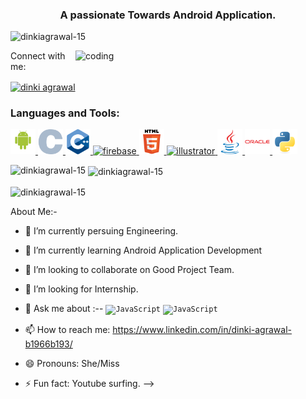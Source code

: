
<h3 align="center">A passionate Towards Android Application.</h3>

<p align="left"> <img src="https://komarev.com/ghpvc/?username=dinkiagrawal-15&label=Profile%20views&color=0e75b6&style=flat" alt="dinkiagrawal-15" /> </p>
<img align="right" alt="coding" width="400" src="https://media.giphy.com/media/9DpmqxzBBreVJf3LWH/giphy.gif" alt="DinkiAgrawal-15" /)(/p)



<h3 align="left">Connect with me:</h3>
<p align="left">
<a href="https://linkedin.com/in/dinki agrawal" target="blank"><img align="center" src="https://cdn.jsdelivr.net/npm/simple-icons@3.0.1/icons/linkedin.svg" alt="dinki agrawal" height="30" width="40" /></a>
</p>

<h3 align="left">Languages and Tools:</h3>
<p align="left"> <a href="https://developer.android.com" target="_blank"> <img src="https://raw.githubusercontent.com/devicons/devicon/master/icons/android/android-original-wordmark.svg" alt="android" width="40" height="40"/> </a> <a href="https://www.cprogramming.com/" target="_blank"> <img src="https://raw.githubusercontent.com/devicons/devicon/master/icons/c/c-original.svg" alt="c" width="40" height="40"/> </a> <a href="https://www.w3schools.com/cpp/" target="_blank"> <img src="https://raw.githubusercontent.com/devicons/devicon/master/icons/cplusplus/cplusplus-original.svg" alt="cplusplus" width="40" height="40"/> </a> <a href="https://firebase.google.com/" target="_blank"> <img src="https://www.vectorlogo.zone/logos/firebase/firebase-icon.svg" alt="firebase" width="40" height="40"/> </a> <a href="https://www.w3.org/html/" target="_blank"> <img src="https://raw.githubusercontent.com/devicons/devicon/master/icons/html5/html5-original-wordmark.svg" alt="html5" width="40" height="40"/> </a> <a href="https://www.adobe.com/in/products/illustrator.html" target="_blank"> <img src="https://www.vectorlogo.zone/logos/adobe_illustrator/adobe_illustrator-icon.svg" alt="illustrator" width="40" height="40"/> </a> <a href="https://www.java.com" target="_blank"> <img src="https://raw.githubusercontent.com/devicons/devicon/master/icons/java/java-original.svg" alt="java" width="40" height="40"/> </a> <a href="https://www.oracle.com/" target="_blank"> <img src="https://raw.githubusercontent.com/devicons/devicon/master/icons/oracle/oracle-original.svg" alt="oracle" width="40" height="40"/> </a> <a href="https://www.python.org" target="_blank"> <img src="https://raw.githubusercontent.com/devicons/devicon/master/icons/python/python-original.svg" alt="python" width="40" height="40"/> </a> </p>

<p><img align="left" src="https://github-readme-stats.vercel.app/api/top-langs?username=dinkiagrawal-15&show_icons=true&locale=en&layout=compact" alt="dinkiagrawal-15" /></p>

<p>&nbsp;<img align="center" src="https://github-readme-stats.vercel.app/api?username=dinkiagrawal-15&show_icons=true&locale=en" alt="dinkiagrawal-15" /></p>

<p><img align="center" src="https://github-readme-streak-stats.herokuapp.com/?user=dinkiagrawal-15&" alt="dinkiagrawal-15" /></p>



About Me:-

- 🔭 I’m currently persuing Engineering.
- 🌱 I’m currently learning Android Application Development
- 👯 I’m looking to collaborate on Good Project Team.
- 🤔 I’m looking for Internship.
- 💬 Ask me about :--
<code><img src="https://cdn.svgporn.com/logos/android-icon.svg" width="30" alt="JavaScript"></code>
<code><img src="https://cdn.svgporn.com/logos/java.svg" width="30" alt="JavaScript"></code>

- 📫 How to reach me: https://www.linkedin.com/in/dinki-agrawal-b1966b193/
- 😄 Pronouns: She/Miss
- ⚡ Fun fact: Youtube surfing.
-->
